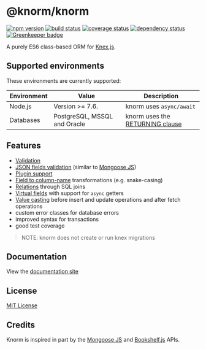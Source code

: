# @knorm/knorm

[![npm version](https://badge.fury.io/js/@knorm/knorm.svg)](http://badge.fury.io/js/@knorm/knorm)
[![build status](https://travis-ci.org/knorm/knorm.svg?branch=master)](https://travis-ci.org/knorm/knorm)
[![coverage status](https://coveralls.io/repos/github/knorm/knorm/badge.svg?branch=master)](https://coveralls.io/github/knorm/knorm?branch=master)
[![dependency status](https://david-dm.org/knorm/knorm.svg)](https://david-dm.org/knorm/knorm)
[![Greenkeeper badge](https://badges.greenkeeper.io/knorm/knorm.svg)](https://greenkeeper.io/)

A purely ES6 class-based ORM for [Knex.js](http://knexjs.org).

## Supported environments

These environments are currently supported:

| Environment | Value                        | Description                                                             |
| ----------- | ---------------------------- | ----------------------------------------------------------------------- |
| Node.js     | Version >= 7.6.              | knorm uses `async/await`                                                |
| Databases   | PostgreSQL, MSSQL and Oracle | knorm uses the [RETURNING clause](http://knexjs.org/#Builder-returning) |

## Features

* [Validation](https://joelmukuthu.github.io/knorm/#/guides/validation)
* [JSON fields validation](https://joelmukuthu.github.io/knorm/#/guides/validation?id=json-validation) (similar to [Mongoose JS](http://mongoosejs.com/))
* [Plugin support](https://joelmukuthu.github.io/knorm/#/guides/plugins)
* [Field to column-name](https://joelmukuthu.github.io/knorm/#/api/knorm?id=options) transformations (e.g. snake-casing)
* [Relations](https://joelmukuthu.github.io/knorm/#/guides/relations) through SQL joins
* [Virtual fields](https://joelmukuthu.github.io/knorm/#/guides/virtuals) with support for `async` getters
* [Value casting](https://joelmukuthu.github.io/knorm/#/guides/fields?id=value-casting) before insert and update operations and after fetch operations
* custom error classes for database errors
* improved syntax for transactions
* good test coverage

> NOTE: knorm does not create or run knex migrations

## Documentation

View the [documentation site](https://joelmukuthu.github.io/knorm/)

## License

[MIT License](./LICENSE.md)

## Credits

Knorm is inspired in part by the [Mongoose JS](http://mongoosejs.com/) and
[Bookshelf.js](http://bookshelfjs.org/) APIs.
